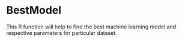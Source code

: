 # BestModel
This R function will help to find the best machine learning model and respective parameters for particular dataset.
